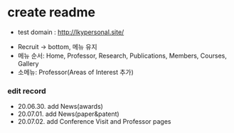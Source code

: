 # create readme

- test domain : http://lkypersonal.site/

+ Recruit -> bottom, 메뉴 유지
+ 메뉴 순서: Home, Professor, Research, Publications, Members, Courses, Gallery
+ 소메뉴: Professor(Areas of Interest 추가)

### edit record
+ 20.06.30. add News(awards)
+ 20.07.01. add News(paper&patent)
+ 20.07.02. add Conference Visit and Professor pages

